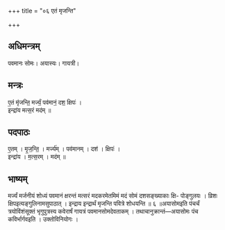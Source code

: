 +++
title = "०६ एतं मृजन्ति"

+++
## अधिमन्त्रम्
पवमानः सोमः। अयास्यः। गायत्री।

## मन्त्रः
ए॒तं मृ॑जन्ति॒ मर्ज्यं॒ पव॑मानं॒ दश॒ क्षिपः॑ ।  
इन्द्रा॑य मत्स॒रं मद॑म् ॥

## पदपाठः
ए॒तम् । मृ॒ज॒न्ति॒ । मर्ज्य॑म् । पव॑मानम् । दश॑ । क्षिपः॑ ।  
इन्द्रा॑य । म॒त्स॒रम् । मद॑म् ॥

## भाष्यम्
मर्ज्यं मर्जनीयं शोध्यं पवमानं क्षरन्तं मत्सरं मदकरमेतमिमं मदं सोमं दशसङ्ख्याकाः क्षि- पोङ्गुलयः । व्रिशः क्षिपइत्यङ्गुलिनामसुपाठात् । इन्द्राय इन्द्रार्थं मृजन्ति पवित्रे शोधयन्ति ॥ ६ ॥अयासोमइति पंचर्चं त्रयोविंशंसूक्तं भृगुपुत्रस्य कवेरार्षं गायत्रं पवमानसोमदेवताकम् । तथाचानुक्रान्तं—अयासोमः पंच कविर्भार्गवइति । उक्तोविनियोगः ।